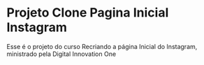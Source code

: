 # Projeto Clone Pagina Inicial Instagram

Esse é o projeto do curso Recriando a página Inicial do Instagram, ministrado pela Digital Innovation One

